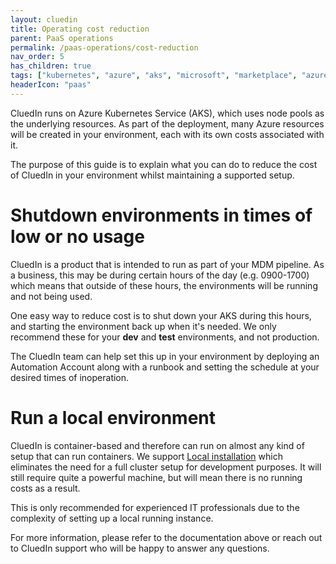 ```yaml
---
layout: cluedin
title: Operating cost reduction
parent: PaaS operations
permalink: /paas-operations/cost-reduction
nav_order: 5
has_children: true
tags: ["kubernetes", "azure", "aks", "microsoft", "marketplace", "azure-marketplace", "cost", "reduction", "reducing"]
headerIcon: "paas"
---
```


CluedIn runs on Azure Kubernetes Service (AKS), which uses node pools as the underlying resources. As part of the deployment, many Azure resources will be created in your environment, each with its own costs associated with it.

The purpose of this guide is to explain what you can do to reduce the cost of CluedIn in your environment whilst maintaining a supported setup.

# Shutdown environments in times of low or no usage

CluedIn is a product that is intended to run as part of your MDM pipeline. As a business, this may be during certain hours of the day (e.g. 0900-1700) which means that outside of these hours, the environments will be running and not being used.

One easy way to reduce cost is to shut down your AKS during this hours, and starting the environment back up when it's needed. We only recommend these for your **dev** and **test** environments, and not production.

The CluedIn team can help set this up in your environment by deploying an Automation Account along with a runbook and setting the schedule at your desired times of inoperation.

# Run a local environment

CluedIn is container-based and therefore can run on almost any kind of setup that can run containers.
We support [Local installation](/deployment/local) which eliminates the need for a full cluster setup for development purposes. It will still require quite a powerful machine, but will mean there is no running costs as a result.

This is only recommended for experienced IT professionals due to the complexity of setting up a local running instance.

For more information, please refer to the documentation above or reach out to CluedIn support who will be happy to answer any questions.